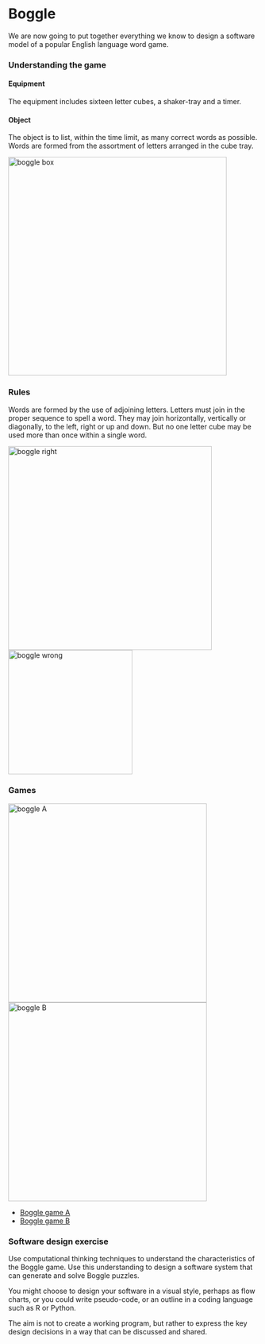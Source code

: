 
# Boggle

We are now going to put together everything we know to design a software model of a popular English language word game.

<div class="container">
<div class="reveal col">

### Understanding the game

#### Equipment
The equipment includes sixteen letter cubes, a shaker-tray and a timer.

#### Object
The object is to list, within the time limit, as many correct words as possible. Words are formed from the assortment of letters arranged in the cube tray.

</div>
<div class="reveal col">
<img alt="boggle box" src="fig/boggle-box.png" height="440">
</div>
</div>


### Rules
Words are formed by the use of adjoining letters. Letters must join in the proper sequence to spell a word. They may join horizontally, vertically or diagonally, to the left, right or up and down. But no one letter cube may be used more than once within a single word.

<img alt="boggle right" src="fig/boggle-right.png" height="410">
<img alt="boggle wrong" src="fig/boggle-wrong.png" height="250">


### Games

<img alt="boggle A" src="fig/GameA.png" height="400">
<img alt="boggle B" src="fig/GameB.png" height="400">

* <a href="fig/BoggleA.pdf">Boggle game A</a>
* <a href="fig/BoggleB.pdf">Boggle game B</a>


### Software design exercise

Use computational thinking techniques to understand the characteristics of the Boggle game.  Use this understanding to design a software system that can generate and solve Boggle puzzles.  

You might choose to design your software in a visual style, perhaps as flow charts, or you could write pseudo-code, or an outline in a coding language such as R or Python.

The aim is not to create a working program, but rather to express the key design decisions in a way that can be discussed and shared.

